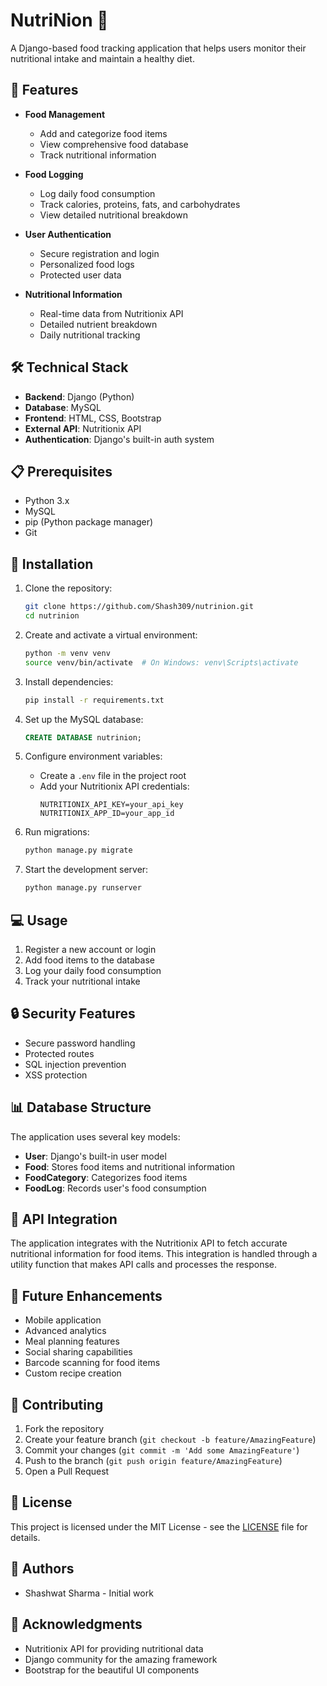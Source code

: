 # NutriNion 🥗

A Django-based food tracking application that helps users monitor their nutritional intake and maintain a healthy diet.

## 🌟 Features

- **Food Management**
  - Add and categorize food items
  - View comprehensive food database
  - Track nutritional information

- **Food Logging**
  - Log daily food consumption
  - Track calories, proteins, fats, and carbohydrates
  - View detailed nutritional breakdown

- **User Authentication**
  - Secure registration and login
  - Personalized food logs
  - Protected user data

- **Nutritional Information**
  - Real-time data from Nutritionix API
  - Detailed nutrient breakdown
  - Daily nutritional tracking

## 🛠️ Technical Stack

- **Backend**: Django (Python)
- **Database**: MySQL
- **Frontend**: HTML, CSS, Bootstrap
- **External API**: Nutritionix API
- **Authentication**: Django's built-in auth system

## 📋 Prerequisites

- Python 3.x
- MySQL
- pip (Python package manager)
- Git

## 🚀 Installation

1. Clone the repository:
   ```bash
   git clone https://github.com/Shash309/nutrinion.git
   cd nutrinion
   ```

2. Create and activate a virtual environment:
   ```bash
   python -m venv venv
   source venv/bin/activate  # On Windows: venv\Scripts\activate
   ```

3. Install dependencies:
   ```bash
   pip install -r requirements.txt
   ```

4. Set up the MySQL database:
   ```sql
   CREATE DATABASE nutrinion;
   ```

5. Configure environment variables:
   - Create a `.env` file in the project root
   - Add your Nutritionix API credentials:
     ```
     NUTRITIONIX_API_KEY=your_api_key
     NUTRITIONIX_APP_ID=your_app_id
     ```

6. Run migrations:
   ```bash
   python manage.py migrate
   ```

7. Start the development server:
   ```bash
   python manage.py runserver
   ```

## 💻 Usage

1. Register a new account or login
2. Add food items to the database
3. Log your daily food consumption
4. Track your nutritional intake

## 🔒 Security Features

- Secure password handling
- Protected routes
- SQL injection prevention
- XSS protection

## 📊 Database Structure

The application uses several key models:
- **User**: Django's built-in user model
- **Food**: Stores food items and nutritional information
- **FoodCategory**: Categorizes food items
- **FoodLog**: Records user's food consumption

## 🔄 API Integration

The application integrates with the Nutritionix API to fetch accurate nutritional information for food items. This integration is handled through a utility function that makes API calls and processes the response.

## 🎯 Future Enhancements

- Mobile application
- Advanced analytics
- Meal planning features
- Social sharing capabilities
- Barcode scanning for food items
- Custom recipe creation

## 🤝 Contributing

1. Fork the repository
2. Create your feature branch (`git checkout -b feature/AmazingFeature`)
3. Commit your changes (`git commit -m 'Add some AmazingFeature'`)
4. Push to the branch (`git push origin feature/AmazingFeature`)
5. Open a Pull Request

## 📝 License

This project is licensed under the MIT License - see the [LICENSE](LICENSE) file for details.

## 👥 Authors

- Shashwat Sharma - Initial work

## 🙏 Acknowledgments

- Nutritionix API for providing nutritional data
- Django community for the amazing framework
- Bootstrap for the beautiful UI components 